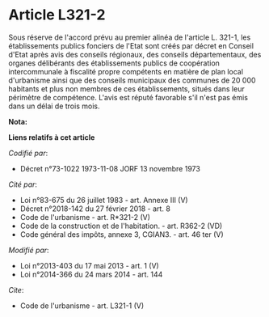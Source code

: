 # Article L321-2

Sous réserve de l'accord prévu au premier alinéa de l'article L. 321-1, les établissements publics fonciers de l'Etat sont
créés par décret en Conseil d'Etat après avis des conseils régionaux, des conseils départementaux, des organes délibérants
des établissements publics de coopération intercommunale à fiscalité propre compétents en matière de plan local d'urbanisme
ainsi que des conseils municipaux des communes de 20 000 habitants et plus non membres de ces établissements, situés dans
leur périmètre de compétence. L'avis est réputé favorable s'il n'est pas émis dans un délai de trois mois.

**Nota:**



**Liens relatifs à cet article**

_Codifié par_:

  - Décret n°73-1022 1973-11-08 JORF 13 novembre 1973

_Cité par_:

  - Loi n°83-675 du 26 juillet 1983 - art. Annexe III (V)
  - Décret n°2018-142 du 27 février 2018 - art. 8
  - Code de l'urbanisme - art. R*321-2 (V)
  - Code de la construction et de l'habitation. - art. R362-2 (VD)
  - Code général des impôts, annexe 3, CGIAN3. - art. 46 ter (V)

_Modifié par_:

  - Loi n°2013-403 du 17 mai 2013 - art. 1 (V)
  - Loi n°2014-366 du 24 mars 2014 - art. 144

_Cite_:

  - Code de l'urbanisme - art. L321-1 (V)

